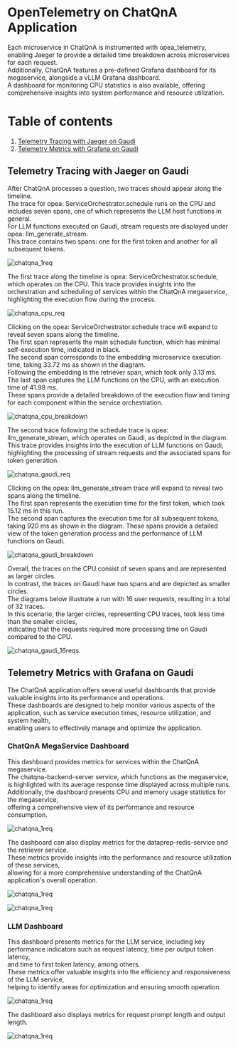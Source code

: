 # OpenTelemetry on ChatQnA Application

Each microservice in ChatQnA is instrumented with opea_telemetry, enabling Jaeger to provide a detailed time breakdown across microservices for each request.  
Additionally, ChatQnA features a pre-defined Grafana dashboard for its megaservice, alongside a vLLM Grafana dashboard.  
A dashboard for monitoring CPU statistics is also available, offering comprehensive insights into system performance and resource utilization.  

# Table of contents

1. [Telemetry Tracing with Jaeger on Gaudi](#telemetry-tracing-with-jaeger-on-gaudi)
2. [Telemetry Metrics with Grafana on Gaudi](#telemetry-metrics-with-grafana-on-gaudi)


## Telemetry Tracing with Jaeger on Gaudi

After ChatQnA processes a question, two traces should appear along the timeline.  
The trace for opea: ServiceOrchestrator.schedule runs on the CPU and includes seven spans, one of which represents the LLM host functions in general.  
For LLM functions executed on Gaudi, stream requests are displayed under opea: llm_generate_stream.  
This trace contains two spans: one for the first token and another for all subsequent tokens. 

![chatqna_1req](../assets/jaeger_ui_opea_chatqna_1req.png)

The first trace along the timeline is opea: ServiceOrchestrator.schedule, which operates on the CPU. 
This trace provides insights into the orchestration and scheduling of services within the ChatQnA megaservice, highlighting the execution flow during the process.

![chatqna_cpu_req](../assets/jaeger_ui_opea_chatqna_req_cpu.png)

Clicking on the opea: ServiceOrchestrator.schedule trace will expand to reveal seven spans along the timeline.  
The first span represents the main schedule function, which has minimal self-execution time, indicated in black.   
The second span corresponds to the embedding microservice execution time, taking 33.72 ms as shown in the diagram.  
Following the embedding is the retriever span, which took only 3.13 ms.  
The last span captures the LLM functions on the CPU, with an execution time of 41.99 ms.  
These spans provide a detailed breakdown of the execution flow and timing for each component within the service orchestration.  

![chatqna_cpu_breakdown](../assets/jaeger_ui_opea_chatqna_cpu_breakdown.png)

The second trace following the schedule trace is opea: llm_generate_stream, which operates on Gaudi, as depicted in the diagram.  
This trace provides insights into the execution of LLM functions on Gaudi,  
highlighting the processing of stream requests and the associated spans for token generation. 

![chatqna_gaudi_req](../assets/jaeger_ui_opea_chatqna_req_gaudi.png)

Clicking on the opea: llm_generate_stream trace will expand to reveal two spans along the timeline.  
The first span represents the execution time for the first token, which took 15.12 ms in this run.  
The second span captures the execution time for all subsequent tokens, taking 920 ms as shown in the diagram. 
These spans provide a detailed view of the token generation process and the performance of LLM functions on Gaudi.

![chatqna_gaudi_breakdown](../assets/jaeger_ui_opea_chatqna_req_breakdown_2.png)

Overall, the traces on the CPU consist of seven spans and are represented as larger circles.   
In contrast, the traces on Gaudi have two spans and are depicted as smaller circles.   
The diagrams below illustrate a run with 16 user requests, resulting in a total of 32 traces.  
In this scenario, the larger circles, representing CPU traces, took less time than the smaller circles,  
indicating that the requests required more processing time on Gaudi compared to the CPU. 

![chatqna_gaudi_16reqs](../assets/chatqna_16reqs.png).

## Telemetry Metrics with Grafana on Gaudi

The ChatQnA application offers several useful dashboards that provide valuable insights into its performance and operations.  
These dashboards are designed to help monitor various aspects of the application, such as service execution times, resource utilization, and system health,  
enabling users to effectively manage and optimize the application.  

### ChatQnA MegaService Dashboard

This dashboard provides metrics for services within the ChatQnA megaservice.  
The chatqna-backend-server service, which functions as the megaservice,  
is highlighted with its average response time displayed across multiple runs.   
Additionally, the dashboard presents CPU and memory usage statistics for the megaservice,   
offering a comprehensive view of its performance and resource consumption.  

![chatqna_1req](../assets/Grafana_chatqna_backend_server_1.png)

The dashboard can also display metrics for the dataprep-redis-service and the retriever service.  
These metrics provide insights into the performance and resource utilization of these services,  
allowing for a more comprehensive understanding of the ChatQnA application's overall operation. 

![chatqna_1req](../assets/Grafana_chatqna_dataprep.png)

![chatqna_1req](../assets/Grafana_chatqna_retriever.png)

### LLM Dashboard

This dashboard presents metrics for the LLM service, including key performance indicators such as request latency, time per output token latency,   
and time to first token latency, among others.  
These metrics offer valuable insights into the efficiency and responsiveness of the LLM service,   
helping to identify areas for optimization and ensuring smooth operation.  

![chatqna_1req](../assets/Grafana_vLLM.png)

The dashboard also displays metrics for request prompt length and output length. 

![chatqna_1req](../assets/Grafana_vLLM_2.png)
